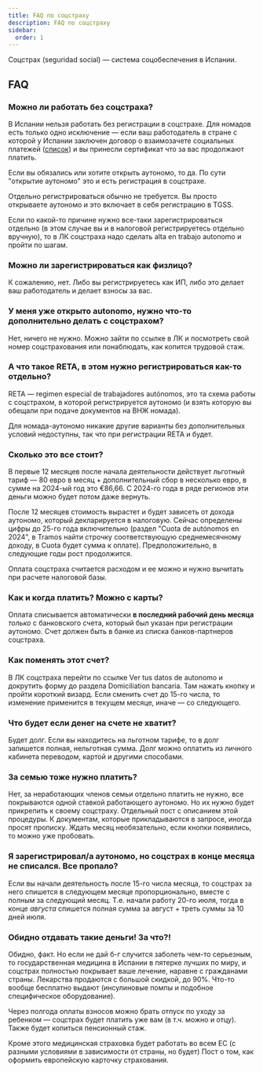 ```yaml
---
title: FAQ по соцстраху
description: FAQ по соцстраху
sidebar:
  order: 1
---
```


Соцстрах (seguridad social) — система соцобеспечения в Испании.

## FAQ

### Можно ли работать без соцстраха?

В Испании нельзя работать без регистрации в соцстрахе. Для номадов есть только одно исключение — если ваш работодатель в стране с которой у Испании заключен договор о взаимозачете социальных платежей ([список](https://www.seg-social.es/wps/portal/wss/internet/InformacionUtil/32078/32253)) и вы принесли сертификат что за вас продолжают платить.

Если вы обязались или хотите открыть аутономо, то да. По сути "открытие аутономо" это и есть регистрация в соцстрахе.

Отдельно регистрироваться обычно не требуется. Вы просто открываете аутономо и это включает в себя регистрацию в TGSS.

Если по какой-то причине нужно все-таки зарегистрироваться отдельно (в этом случае вы и в налоговой регистрируетесь отдельно вручную), то в ЛК соцстраха надо сделать alta en trabajo autonomo и пройти по шагам.

### Можно ли зарегистрироваться как физлицо?

К сожалению, нет. Либо вы регистрируетесь как ИП, либо это делает ваш работодатель и делает взносы за вас.

### У меня уже открыто autonomo, нужно что-то дополнительно делать с соцстрахом?

Нет, ничего не нужно. Можно зайти по ссылке в ЛК и посмотреть свой номер соцстрахования или понаблюдать, как копится трудовой стаж.

### А что такое RETA, в этом нужно регистрироваться как-то отдельно?

RETA — regimen especial de trabajadores autónomos, это та схема работы с соцстрахом, в которой регистрируется аутономо (и взять которую вы обещали при подаче документов на ВНЖ номада).

Для номада-аутономо никакие другие варианты без дополнительных условий недоступны, так что при регистрации RETA и будет.

### Сколько это все стоит?

В первые 12 месяцев после начала деятельности действует льготный тариф — 80 евро в месяц + дополнительный сбор в несколько евро, в сумме на 2024-ый год это €86,66. С 2024-го года в ряде регионов эти деньги можно будет потом даже вернуть.

После 12 месяцев стоимость вырастет и будет зависеть от дохода аутономо, который декларируется в налоговую. Сейчас определены цифры до 25-го года включительно (раздел "Cuota de autónomos en 2024", в Tramos найти строчку соответствующую среднемесячному доходу, в Cuota будет сумма к оплате). Предположительно, в следующие годы рост продолжится.

Оплата соцстраха считается расходом и ее можно и нужно вычитать при расчете налоговой базы.

###  Как и когда платить? Можно с карты?

Оплата списывается автоматически **в последний рабочий день месяца** *только* с банковского счета, который был указан при регистрации аутономо. Счет должен быть в банке из списка банков-партнеров соцстраха.

### Как поменять этот счет?

В ЛК соцстраха перейти по ссылке Ver tus datos de autonomo и докрутить форму до раздела Domiciliation bancaria. Там нажать кнопку и пройти короткий визард. Если сменить счет до 15-го числа, то изменение применится в текущем месяце, иначе — со следующего.

### Что будет если денег на счете не хватит?

Будет долг. Если вы находитесь на льготном тарифе, то в долг запишется полная, нельготная сумма. Долг можно оплатить из личного кабинета переводом, картой и другими способами.

### За семью тоже нужно платить?

Нет, за неработающих членов семьи отдельно платить не нужно, все покрываются одной ставкой работающего аутономо. Но их нужно будет прикрепить к своему соцстраху. Отдельный пост с описанием этой процедуры. К документам, которые прикладываются в запросе, иногда просят прописку. Ждать месяц необязательно, если кнопки появились, то можно уже пробовать.

### Я зарегистрировал/а аутономо, но соцстрах в конце месяца не списался. Все пропало?

Если вы начали деятельность после 15-го числа месяца, то соцстрах за него спишется в следующем месяце пропорционально, вместе с полным за следующий месяц. Т.е. начали работу 20-го июля, тогда в конце *августа* спишется полная сумма за август + треть суммы за 10 дней июля.

### Обидно отдавать такие деньги! За что?!

Обидно, факт. Но если не дай б-г случится заболеть чем-то серьезным, то государственная медицина в Испании в пятерке лучших по миру, и соцстрах полностью покрывает ваше лечение, наравне с гражданами страны. Лекарства продаются с большой скидкой, до 90%. Что-то вообще бесплатно выдают (инсулиновые помпы и подобное специфическое оборудование). 

Через полгода оплаты взносов можно брать отпуск по уходу за ребенком — соцстрах будет платить уже вам (в т.ч. можно и отцу). Также будет копиться пенсионный стаж. 

Кроме этого медицинская страховка будет работать во всем ЕС (с разными условиями в зависимости от страны, но будет) Пост о том, как оформить европейскую карточку страхования.